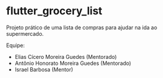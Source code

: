 # flutter_grocery_list
 Projeto prático de uma lista de compras para ajudar na ida ao supermercado.
 
 Equipe:
 - Elias Cícero Moreira Guedes (Mentorado)
 - Antônio Honorato Moreira Guedes (Mentorado)
 - Israel Barbosa (Mentor)